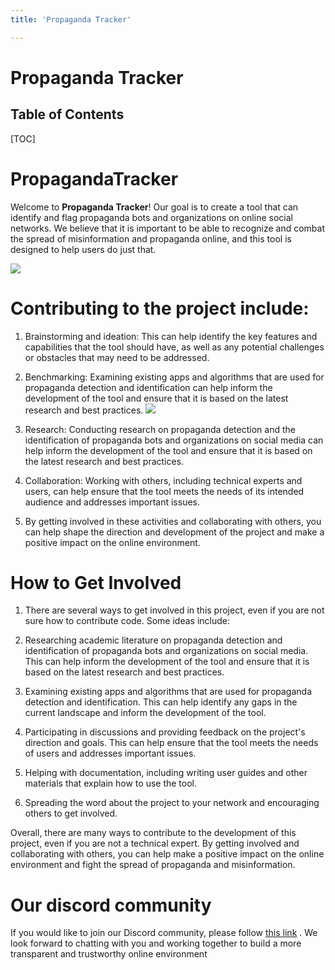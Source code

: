 ```yaml
---
title: 'Propaganda Tracker'

---
```


Propaganda Tracker
===


## Table of Contents

[TOC]


# PropagandaTracker

Welcome to **Propaganda Tracker**! Our goal is to create a tool that can identify and flag propaganda bots and organizations on online social networks. We believe that it is important to be able to recognize and combat the spread of misinformation and propaganda online, and this tool is designed to help users do just that.

![](https://i.imgur.com/gFyppvN.jpg)


# Contributing to the project include:



1. Brainstorming and ideation: This can help identify the key features and capabilities that the tool should have, as well as any potential challenges or obstacles that may need to be addressed.

1. Benchmarking: Examining existing apps and algorithms that are used for propaganda detection and identification can help inform the development of the tool and ensure that it is based on the latest research and best practices.
![](https://i.imgur.com/FPrhkdw.png)
1. Research: Conducting research on propaganda detection and the identification of propaganda bots and organizations on social media can help inform the development of the tool and ensure that it is based on the latest research and best practices.
1. Collaboration: Working with others, including technical experts and users, can help ensure that the tool meets the needs of its intended audience and addresses important issues.

1. By getting involved in these activities and collaborating with others, you can help shape the direction and development of the project and make a positive impact on the online environment.

# How to Get Involved

1. There are several ways to get involved in this project, even if you are not sure how to contribute code. Some ideas include:

1. Researching academic literature on propaganda detection and identification of propaganda bots and organizations on social media. This can help inform the development of the tool and ensure that it is based on the latest research and best practices.
 
1. Examining existing apps and algorithms that are used for propaganda detection and identification. This can help identify any gaps in the current landscape and inform the development of the tool.
 
1. Participating in discussions and providing feedback on the project's direction and goals. This can help ensure that the tool meets the needs of users and addresses important issues.
 
1. Helping with documentation, including writing user guides and other materials that explain how to use the tool.


1. Spreading the word about the project to your network and encouraging others to get involved.

Overall, there are many ways to contribute to the development of this project, even if you are not a technical expert. By getting involved and collaborating with others, you can help make a positive impact on the online environment and fight the spread of propaganda and misinformation.

# Our discord community

If you would like to join our Discord community, please follow [this link](https://discord.gg/9EFAYgJE) . We look forward to chatting with you and working together to build a more transparent and trustworthy online environment


